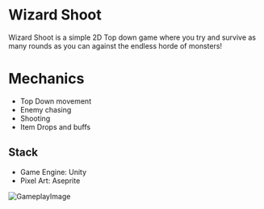 # Wizard Shoot

Wizard Shoot is a simple 2D Top down game where you try and survive as many rounds as you can against the endless horde of monsters!

# Mechanics

- Top Down movement
- Enemy chasing
- Shooting
- Item Drops and buffs

## Stack

- Game Engine: Unity
- Pixel Art: Aseprite

![GameplayImage](http://i.imgur.com/Nsydogg)
